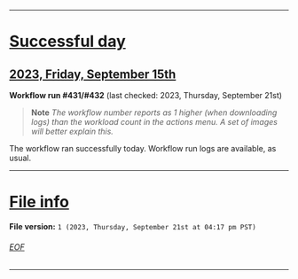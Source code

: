 
***

# [Successful day](#Successful-day)

## [2023, Friday, September 15th](#2023-Friday-September-15th)

**Workflow run #431/#432** (last checked: 2023, Thursday, September 21st)

> **Note** _The workflow number reports as 1 higher (when downloading logs) than the workload count in the actions menu. A set of images will better explain this._

The workflow ran successfully today. Workflow run logs are available, as usual.

***

# [File info](#File-info)

**File version:** `1 (2023, Thursday, September 21st at 04:17 pm PST)`

###### [EOF](#EOF)

***

